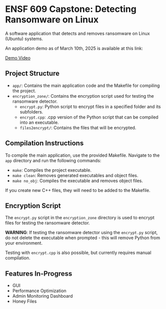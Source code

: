 # ENSF 609 Capstone: Detecting Ransomware on Linux

A software application that detects and removes ransomware on Linux (Ubuntu) systems.

An application demo as of March 10th, 2025 is available at this link:

[Demo Video](https://drive.google.com/file/d/1_kg18xHsj8cp9Rjf7lbe5lF6xD2rqKeS/view?usp=sharing)

## Project Structure

- `app/`: Contains the main application code and the Makefile for compiling the project.
- `encryption_zone/`: Contains the encryption script used for testing the ransomware detector.
  - `encrypt.py`: Python script to encrypt files in a specified folder and its subfolders.
  - `encrypt.cpp`: .cpp version of the Python script that can be compiled into an executable.
  - `files2encrypt/`: Contains the files that will be encrypted.

## Compilation Instructions

To compile the main application, use the provided Makefile. Navigate to the `app` directory and run the following commands:

- `make`: Compiles the project executable.
- `make clean`: Removes generated executables and object files.
- `make no_obj`: Compiles the executable and removes object files.

If you create new C++ files, they will need to be added to the Makefile.

## Encryption Script

The `encrypt.py` script in the `encryption_zone` directory is used to encrypt files for testing the ransomware detector.

**WARNING**: If testing the ransomware detector using the `encrypt.py` script, do not delete the executable when prompted - this will remove Python from your environment.

Testing with `encrypt.cpp` is also possible, but currently requires manual compilation. 

## Features In-Progress

- GUI
- Performance Optimization
- Admin Monitoring Dashboard
- Honey Files
